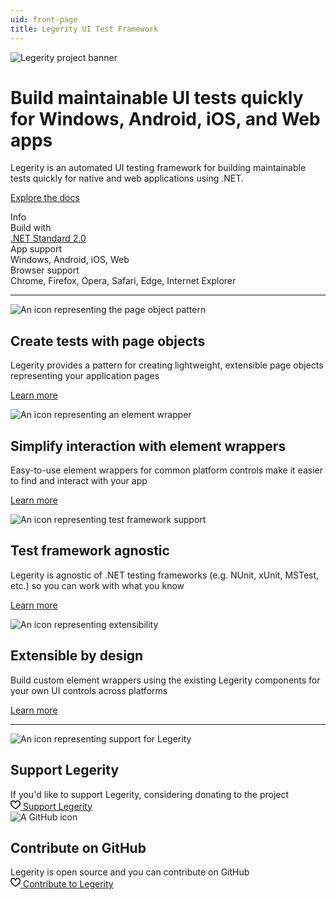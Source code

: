 ```yaml
---
uid: front-page
title: Legerity UI Test Framework
---
```


<img src="images/ProjectBanner.png" alt="Legerity project banner" class="hero-image" />

<div class="hero-layout highlight-section">
  <h1 class="hero-title">
    Build maintainable UI tests quickly for Windows, Android, iOS, and Web apps
  </h1>

  <div class="hero-subtitle">
    Legerity is an automated UI testing framework for building maintainable tests quickly for native and web applications using .NET.
  </div>

  <div class="hero-actions mb-5">
<span class="button accent-button">

[Explore the docs](articles/intro.md)

</span>
  </div>
</div>

<div class="highlight-section">
  <span class="small-heading">
    Info
  </span>
  <div class="stats-container d-flex flex-row flex-wrap">
    <div class="stat">
      <span>
        <div class="stat-container">
          <div class="stat-header">
            <span>
              Build with
            </span>
          </div>
          <div class="stat-content">
            <span>
              <a href="https://learn.microsoft.com/en-us/dotnet/standard/net-standard?tabs=net-standard-2-0#select-net-standard-version">.NET Standard 2.0</a>
            </span>
          </div>
        </div>
      </span>
    </div>
    <div class="stat">
      <span>
        <div class="stat-container">
          <div class="stat-header">
            <span>
              App support
            </span>
          </div>
          <div class="stat-content">
            <span>
              Windows, Android, iOS, Web
            </span>
          </div>
        </div>
      </span>
    </div>
    <div class="stat">
      <span>
        <div class="stat-container">
          <div class="stat-header">
            <span>
              Browser support
            </span>
          </div>
          <div class="stat-content">
            <span>
              Chrome, Firefox, Opera, Safari, Edge, Internet Explorer
            </span>
          </div>
        </div>
      </span>
    </div>
  </div>
</div>

---

<div class="row home-row">
  <div class="grid-col col-lg-6 d-flex flex-column">
    <div class="grid-item grid-border-bottom grid-border-right d-flex flex-column align-items-center text-center">
      <img src="images/icons/page-object.png" alt="An icon representing the page object pattern" />
      <h2 class="sm-header">
        Create tests with page objects
      </h2>
      <div class="sm-content mb-5">
        Legerity provides a pattern for creating lightweight, extensible page objects representing your application pages
      </div>
  <div class="hero-actions">
<span class="button accent-button">

[Learn more](articles/intro.md)

</span>
  </div>
    </div>
    <div class="grid-item grid-border-right d-flex flex-column align-items-center text-center">
      <img src="images/icons/element-wrapper.png" alt="An icon representing an element wrapper" />
      <h2 class="sm-header">
        Simplify interaction with element wrappers
      </h2>
      <div class="sm-content mb-5">
        Easy-to-use element wrappers for common platform controls make it easier to find and interact with your app
      </div>
  <div class="hero-actions">
<span class="button accent-button">

[Learn more](articles/intro.md)

</span>
  </div>
    </div>
  </div>
  <div class="grid-col col-lg-6 d-flex flex-column">
    <div class="grid-item grid-border-bottom d-flex flex-column align-items-center text-center">
      <img src="images/icons/testing.png" alt="An icon representing test framework support" />
      <h2 class="sm-header">
        Test framework agnostic
      </h2>
      <div class="sm-content mb-5">
        Legerity is agnostic of .NET testing frameworks (e.g. NUnit, xUnit, MSTest, etc.) so you can work with what you know
      </div>
  <div class="hero-actions">
<span class="button accent-button">

[Learn more](articles/intro.md)

</span>
  </div>
    </div>
    <div class="grid-item d-flex flex-column align-items-center text-center">
      <img src="images/icons/extensible.png" alt="An icon representing extensibility" />
      <h2 class="sm-header">
        Extensible by design
      </h2>
      <div class="sm-content mb-5">
        Build custom element wrappers using the existing Legerity components for your own UI controls across platforms
      </div>
  <div class="hero-actions">
<span class="button accent-button">

[Learn more](articles/intro.md)

</span>
  </div>
    </div>
  </div>
</div>

---

<div class="row home-row">
  <div class="grid-col col-lg-6 d-flex flex-column">
    <div class="grid-item grid-border-right d-flex flex-column align-items-center text-center">
      <img src="images/icons/support.png" alt="An icon representing support for Legerity" />
      <h2 class="sm-header">
        Support Legerity
      </h2>
      <div class="sm-content mb-3">
        If you'd like to support Legerity, considering donating to the project
      </div>
      <span class="button sponsor-button">
<a aria-label="Support Legerity" target="_top" href="https://github.com/sponsors/jamesmcroft/">
<svg height="16" class="octicon octicon-heart text-pink me-2" viewbox="0 0 16 16" version="1.1" width="16" aria-hidden="true">
<path fill-rule="evenodd" d="M4.25 2.5c-1.336 0-2.75 1.164-2.75 3 0 2.15 1.58 4.144 3.365 5.682A20.565 20.565 0 008 13.393a20.561 20.561 0 003.135-2.211C12.92 9.644 14.5 7.65 14.5 5.5c0-1.836-1.414-3-2.75-3-1.373 0-2.609.986-3.029 2.456a.75.75 0 01-1.442 0C6.859 3.486 5.623 2.5 4.25 2.5zM8 14.25l-.345.666-.002-.001-.006-.003-.018-.01a7.643 7.643 0 01-.31-.17 22.075 22.075 0 01-3.434-2.414C2.045 10.731 0 8.35 0 5.5 0 2.836 2.086 1 4.25 1 5.797 1 7.153 1.802 8 3.02 8.847 1.802 10.203 1 11.75 1 13.914 1 16 2.836 16 5.5c0 2.85-2.045 5.231-3.885 6.818a22.08 22.08 0 01-3.744 2.584l-.018.01-.006.003h-.002L8 14.25zm0 0l.345.666a.752.752 0 01-.69 0L8 14.25z"></path>
</svg>
<span>Support Legerity</span>
</a>
</span>
    </div>
  </div>
  <div class="grid-col col-lg-6 d-flex flex-column">
    <div class="grid-item d-flex flex-column align-items-center text-center">
      <img src="images/icons/github.png" alt="A GitHub icon" />
      <h2 class="sm-header">
        Contribute on GitHub
      </h2>
      <div class="sm-content mb-3">
        Legerity is open source and you can contribute on GitHub
      </div>
      <span class="button sponsor-button">
<a aria-label="Contribute to Legerity" target="_top" href="https://github.com/MADE-Apps/Legerity/">
<svg height="16" class="octicon octicon-heart text-pink me-2" viewbox="0 0 16 16" version="1.1" width="16" aria-hidden="true">
<path fill-rule="evenodd" d="M4.25 2.5c-1.336 0-2.75 1.164-2.75 3 0 2.15 1.58 4.144 3.365 5.682A20.565 20.565 0 008 13.393a20.561 20.561 0 003.135-2.211C12.92 9.644 14.5 7.65 14.5 5.5c0-1.836-1.414-3-2.75-3-1.373 0-2.609.986-3.029 2.456a.75.75 0 01-1.442 0C6.859 3.486 5.623 2.5 4.25 2.5zM8 14.25l-.345.666-.002-.001-.006-.003-.018-.01a7.643 7.643 0 01-.31-.17 22.075 22.075 0 01-3.434-2.414C2.045 10.731 0 8.35 0 5.5 0 2.836 2.086 1 4.25 1 5.797 1 7.153 1.802 8 3.02 8.847 1.802 10.203 1 11.75 1 13.914 1 16 2.836 16 5.5c0 2.85-2.045 5.231-3.885 6.818a22.08 22.08 0 01-3.744 2.584l-.018.01-.006.003h-.002L8 14.25zm0 0l.345.666a.752.752 0 01-.69 0L8 14.25z"></path>
</svg>
<span>Contribute to Legerity</span>
</a>
    </div>
  </div>
</div>
